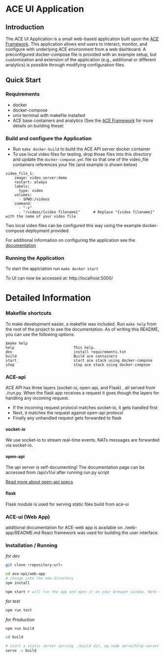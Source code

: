 # ACE UI Application
##  Introduction
The ACE UI Application is a small web-based application built upon the [ACE Framework](http://github.com/usnistgov/ace). This application allows end users to interact, monitor, and configure with underlying ACE environment from a web dashboard. A preconfigured docker-compose file is provided with an example setup, but customization and extension of the application (e.g., additional or different analytics) is possible through modifying configuration files.

## Quick Start
### Requirements
* docker
* docker-compose
* unix terminal with makefile installed
* ACE base containers and analytics (See the [ACE Framework](http://github.com/usnistgov/ace) for more details on building these)

### Build and configure the Application
* Run `make docker-build` to build the ACE API server docker container
* To use local video files for testing, drop those files into this directory and update the `docker-compose.yml` file so that one of the video_file containers references your file (and example is shown below)
``` 
video_file_1:
    image: video_server:demo
    restart: always
    labels:
      type: video
    volumes:
      - $PWD:/videos
    command:
      - "-v"
      - "/videos/{video filename}"      # Replace "{video filename}" with the name of your video file
```
Two local video files can be configured this way using the example docker-compose deployment provided.


For additional information on configuring the application see the [documentation](docs)

### Running the Application
To start the applciation run `make docker start`

To UI can now be accessed at: http://localhost:5000/  


# Detailed Information

### Makefile shortcuts
To make development easier, a makefile was included. Run `make help` from the root of the project to see the documentation. As of writing this README, you can use the following options:

```
$make help
help                           This help.
dev                            install requirements.txt
build                          Build ace containers
start                          start ace stack using docker-compose
stop                           stop ace stack using docker-compose
```


### ACE-api
ACE API has three layers (socket-io, open-api, and Flask) , all served from ./run.py. When the flask app receives a request it goes though the layers for handling any incoming request.
* If the incoming request protocol matches socket-io, it gets handled first
* Next, it matches the request against open-api protocol
* Finally any unhandled request gets forwarded to flask

#### socket-io
We use socket-io to stream real-time events. NATs messages are forwarded via socket-io.

#### open-api
The api server is self-documenting! The documentation page can be accessed from /api/v1/ui after running run.py script

[Read more about open-api specs](https://michal.karzynski.pl/blog/2016/06/19/building-beautiful-restful-apis-using-flask-swagger-ui-flask-restplus/)

#### flask
Flask module is used for serving static files build from ace-ui


### ACE-ui (Web App)
additional documentation for ACE-web app is available on ./web-app/README.md React framework was used for building the user interface.

### Installation / Running

_for dev_

```sh
git clone <repository-url>

cd ace-api/web-app
# change into the new directory
npm install

npm start # will run the app and open it on your browser window. Note that your system must resolve hostnames such as nats_server


```

_for test_

```sh
npm run test
```

_for Production_

```sh
npm run build

cd build

# start a static server serving ./build dir, eg node serve/http-server or serve in express using express.static
serve -s build
```
